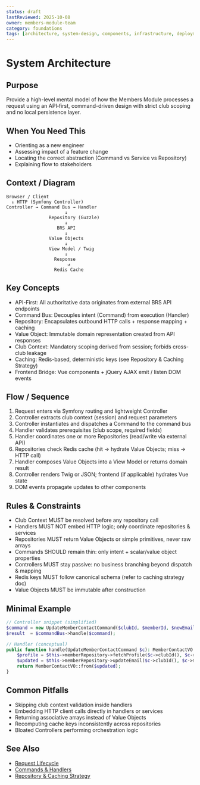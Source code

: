 ```yaml
---
status: draft
lastReviewed: 2025-10-08
owner: members-module-team
category: foundations
tags: [architecture, system-design, components, infrastructure, deployment]
---
```


# System Architecture

## Purpose
Provide a high-level mental model of how the Members Module processes a request using an API‑first, command-driven design with strict club scoping and no local persistence layer.

## When You Need This
- Orienting as a new engineer
- Assessing impact of a feature change
- Locating the correct abstraction (Command vs Service vs Repository)
- Explaining flow to stakeholders

## Context / Diagram
```
Browser / Client
  ↓ HTTP (Symfony Controller)
Controller → Command Bus → Handler
                      ↓
                Repository (Guzzle)
                      ↓
                   BRS API
                      ↓
                Value Objects
                      ↓
                View Model / Twig
                      ↓
                  Response
                       ↺
                  Redis Cache
```

## Key Concepts
- API-First: All authoritative data originates from external BRS API endpoints
- Command Bus: Decouples intent (Command) from execution (Handler)
- Repository: Encapsulates outbound HTTP calls + response mapping + caching
- Value Object: Immutable domain representation created from API responses
- Club Context: Mandatory scoping derived from session; forbids cross-club leakage
- Caching: Redis-based, deterministic keys (see Repository & Caching Strategy)
- Frontend Bridge: Vue components + jQuery AJAX emit / listen DOM events

## Flow / Sequence
1. Request enters via Symfony routing and lightweight Controller
2. Controller extracts club context (session) and request parameters
3. Controller instantiates and dispatches a Command to the command bus
4. Handler validates prerequisites (club scope, required fields)
5. Handler coordinates one or more Repositories (read/write via external API)
6. Repositories check Redis cache (hit → hydrate Value Objects; miss → HTTP call)
7. Handler composes Value Objects into a View Model or returns domain result
8. Controller renders Twig or JSON; frontend (if applicable) hydrates Vue state
9. DOM events propagate updates to other components

## Rules & Constraints
- Club Context MUST be resolved before any repository call
- Handlers MUST NOT embed HTTP logic; only coordinate repositories & services
- Repositories MUST return Value Objects or simple primitives, never raw arrays
- Commands SHOULD remain thin: only intent + scalar/value object properties
- Controllers MUST stay passive: no business branching beyond dispatch & mapping
- Redis keys MUST follow canonical schema (refer to caching strategy doc)
- Value Objects MUST be immutable after construction

## Minimal Example
```php
// Controller snippet (simplified)
$command = new UpdateMemberContactCommand($clubId, $memberId, $newEmail);
$result  = $commandBus->handle($command);

// Handler (conceptual)
public function handle(UpdateMemberContactCommand $c): MemberContactVO {
    $profile = $this->memberRepository->fetchProfile($c->clubId(), $c->memberId());
    $updated = $this->memberRepository->updateEmail($c->clubId(), $c->memberId(), $c->email());
    return MemberContactVO::from($updated);
}
```

## Common Pitfalls
- Skipping club context validation inside handlers
- Embedding HTTP client calls directly in handlers or services
- Returning associative arrays instead of Value Objects
- Recomputing cache keys inconsistently across repositories
- Bloated Controllers performing orchestration logic

## See Also
- [Request Lifecycle](../Foundations/request-lifecycle.md)
- [Commands & Handlers](../Patterns/commands-and-handlers.md)
- [Repository & Caching Strategy](../Patterns/repository-and-caching-strategy.md)
